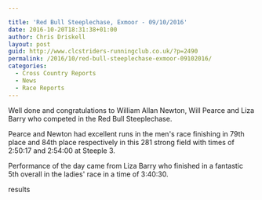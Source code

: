```yaml
---

title: 'Red Bull Steeplechase, Exmoor - 09/10/2016'
date: 2016-10-20T18:31:38+01:00
author: Chris Driskell
layout: post
guid: http://www.clcstriders-runningclub.co.uk/?p=2490
permalink: /2016/10/red-bull-steeplechase-exmoor-09102016/
categories:
  - Cross Country Reports
  - News
  - Race Reports
---
```

Well done and congratulations to William Allan Newton, Will Pearce and Liza Barry who competed in the Red Bull Steeplechase.

Pearce and Newton had excellent runs in the men's race finishing in 79th place and 84th place respectively in this 281 strong field with times of 2:50:17 and 2:54:00 at Steeple 3.

Performance of the day came from Liza Barry who finished in a fantastic 5th overall in the ladies' race in a time of 3:40:30.

results